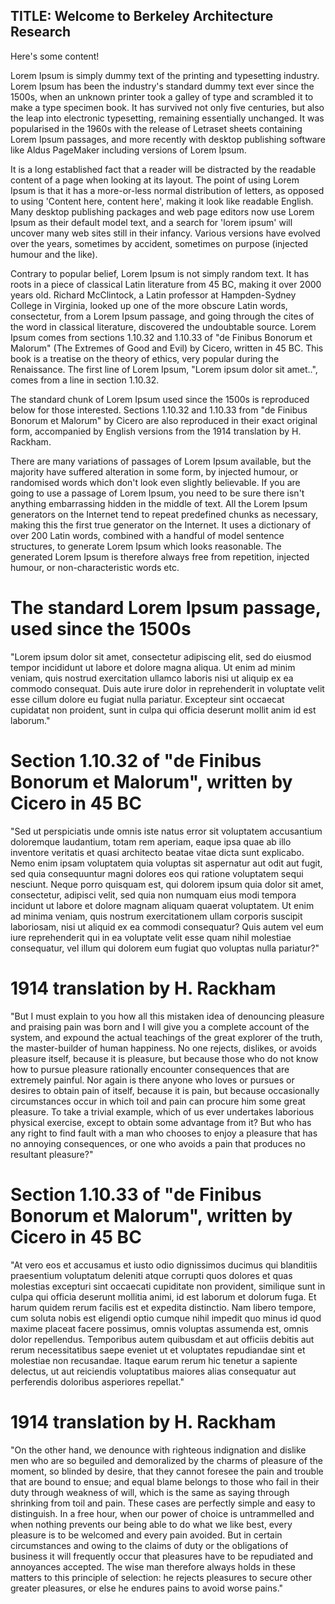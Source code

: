 TITLE: Welcome to Berkeley Architecture Research
-------
Here's some content!

Lorem Ipsum is simply dummy text of the printing and typesetting industry.
Lorem Ipsum has been the industry's standard dummy text ever since the 1500s,
when an unknown printer took a galley of type and scrambled it to make a type
specimen book. It has survived not only five centuries, but also the leap into
electronic typesetting, remaining essentially unchanged. It was popularised in
the 1960s with the release of Letraset sheets containing Lorem Ipsum passages,
and more recently with desktop publishing software like Aldus PageMaker
including versions of Lorem Ipsum.

It is a long established fact that a reader will be distracted by the readable
content of a page when looking at its layout. The point of using Lorem Ipsum is
that it has a more-or-less normal distribution of letters, as opposed to using
'Content here, content here', making it look like readable English. Many
desktop publishing packages and web page editors now use Lorem Ipsum as their
default model text, and a search for 'lorem ipsum' will uncover many web sites
still in their infancy. Various versions have evolved over the years, sometimes
by accident, sometimes on purpose (injected humour and the like).
 

Contrary to popular belief, Lorem Ipsum is not simply random text. It has
roots in a piece of classical Latin literature from 45 BC, making it over 2000
years old. Richard McClintock, a Latin professor at Hampden-Sydney College in
Virginia, looked up one of the more obscure Latin words, consectetur, from a
Lorem Ipsum passage, and going through the cites of the word in classical
literature, discovered the undoubtable source. Lorem Ipsum comes from sections
1.10.32 and 1.10.33 of "de Finibus Bonorum et Malorum" (The Extremes of Good
and Evil) by Cicero, written in 45 BC. This book is a treatise on the theory
of ethics, very popular during the Renaissance. The first line of Lorem Ipsum,
"Lorem ipsum dolor sit amet..", comes from a line in section 1.10.32.

The standard chunk of Lorem Ipsum used since the 1500s is reproduced below for
those interested. Sections 1.10.32 and 1.10.33 from "de Finibus Bonorum et
Malorum" by Cicero are also reproduced in their exact original form,
accompanied by English versions from the 1914 translation by H. Rackham.

There are many variations of passages of Lorem Ipsum available, but the
majority have suffered alteration in some form, by injected humour, or
randomised words which don't look even slightly believable. If you are going to
use a passage of Lorem Ipsum, you need to be sure there isn't anything
embarrassing hidden in the middle of text. All the Lorem Ipsum generators on
the Internet tend to repeat predefined chunks as necessary, making this the
first true generator on the Internet. It uses a dictionary of over 200 Latin
words, combined with a handful of model sentence structures, to generate Lorem
Ipsum which looks reasonable. The generated Lorem Ipsum is therefore always
free from repetition, injected humour, or non-characteristic words etc.

# The standard Lorem Ipsum passage, used since the 1500s

"Lorem ipsum dolor sit amet, consectetur adipiscing elit, sed do eiusmod tempor
incididunt ut labore et dolore magna aliqua. Ut enim ad minim veniam, quis
nostrud exercitation ullamco laboris nisi ut aliquip ex ea commodo consequat.
Duis aute irure dolor in reprehenderit in voluptate velit esse cillum dolore eu
fugiat nulla pariatur. Excepteur sint occaecat cupidatat non proident, sunt in
culpa qui officia deserunt mollit anim id est laborum."

# Section 1.10.32 of "de Finibus Bonorum et Malorum", written by Cicero in 45 BC

"Sed ut perspiciatis unde omnis iste natus error sit voluptatem accusantium
doloremque laudantium, totam rem aperiam, eaque ipsa quae ab illo inventore
veritatis et quasi architecto beatae vitae dicta sunt explicabo. Nemo enim
ipsam voluptatem quia voluptas sit aspernatur aut odit aut fugit, sed quia
consequuntur magni dolores eos qui ratione voluptatem sequi nesciunt. Neque
porro quisquam est, qui dolorem ipsum quia dolor sit amet, consectetur,
adipisci velit, sed quia non numquam eius modi tempora incidunt ut labore et
dolore magnam aliquam quaerat voluptatem. Ut enim ad minima veniam, quis
nostrum exercitationem ullam corporis suscipit laboriosam, nisi ut aliquid ex
ea commodi consequatur? Quis autem vel eum iure reprehenderit qui in ea
voluptate velit esse quam nihil molestiae consequatur, vel illum qui dolorem
eum fugiat quo voluptas nulla pariatur?"

# 1914 translation by H. Rackham

"But I must explain to you how all this mistaken idea of denouncing pleasure
and praising pain was born and I will give you a complete account of the
system, and expound the actual teachings of the great explorer of the truth,
the master-builder of human happiness. No one rejects, dislikes, or avoids
pleasure itself, because it is pleasure, but because those who do not know how
to pursue pleasure rationally encounter consequences that are extremely
painful. Nor again is there anyone who loves or pursues or desires to obtain
pain of itself, because it is pain, but because occasionally circumstances
occur in which toil and pain can procure him some great pleasure. To take a
trivial example, which of us ever undertakes laborious physical exercise,
except to obtain some advantage from it? But who has any right to find fault
with a man who chooses to enjoy a pleasure that has no annoying consequences,
or one who avoids a pain that produces no resultant pleasure?"

# Section 1.10.33 of "de Finibus Bonorum et Malorum", written by Cicero in 45 BC

"At vero eos et accusamus et iusto odio dignissimos ducimus qui blanditiis
praesentium voluptatum deleniti atque corrupti quos dolores et quas molestias
excepturi sint occaecati cupiditate non provident, similique sunt in culpa qui
officia deserunt mollitia animi, id est laborum et dolorum fuga. Et harum
quidem rerum facilis est et expedita distinctio. Nam libero tempore, cum soluta
nobis est eligendi optio cumque nihil impedit quo minus id quod maxime placeat
facere possimus, omnis voluptas assumenda est, omnis dolor repellendus.
Temporibus autem quibusdam et aut officiis debitis aut rerum necessitatibus
saepe eveniet ut et voluptates repudiandae sint et molestiae non recusandae.
Itaque earum rerum hic tenetur a sapiente delectus, ut aut reiciendis
voluptatibus maiores alias consequatur aut perferendis doloribus asperiores
repellat."

# 1914 translation by H. Rackham

"On the other hand, we denounce with righteous indignation and dislike men who
are so beguiled and demoralized by the charms of pleasure of the moment, so
blinded by desire, that they cannot foresee the pain and trouble that are bound
to ensue; and equal blame belongs to those who fail in their duty through
weakness of will, which is the same as saying through shrinking from toil and
pain. These cases are perfectly simple and easy to distinguish. In a free hour,
when our power of choice is untrammelled and when nothing prevents our being
able to do what we like best, every pleasure is to be welcomed and every pain
avoided. But in certain circumstances and owing to the claims of duty or the
obligations of business it will frequently occur that pleasures have to be
repudiated and annoyances accepted. The wise man therefore always holds in
these matters to this principle of selection: he rejects pleasures to secure
other greater pleasures, or else he endures pains to avoid worse pains."

